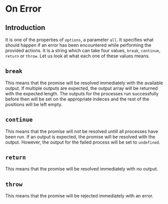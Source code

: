 # On Error

## Introduction

It is one of the properties of `options`, a parameter `all`. It specifies what should happen if an error has been encountered while performing the provided actions. It is a string which can take four values, `break`, `continue`, `return` or `throw`. Let us look at what each one of these values means.

## `break`

This means that the promise will be resolved immediately with the available output. If multiple outputs are expected, the output array will be returned with the expected length. The outputs for the processes run successfully before then will be set on the appropriate indeces and the rest of the positions will be left empty.

## `continue`

This means that the promise will not be resolved untill all processes have been run. If an output is expected, the promise will be resolved with the output. However, the output for the failed process will be set to `undefined`.

## `return`

This means that the promise will be resolved immediately with no output.

## `throw`

This means that the promise will be rejected immediately with an error.
